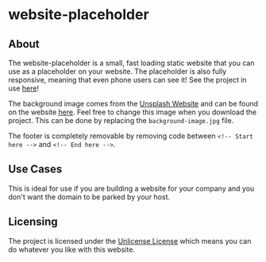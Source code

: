 # website-placeholder

## About
The website-placeholder is a small, fast loading static website that you can use as a placeholder on your website. The placeholder is also fully responsive, meaning that even phone users can see it! See the project in use [here](http://charliebritton.github.io/website-placeholder)!

The background image comes from the [Unsplash Website](https://unsplash.com/) and can be found on the website [here](https://unsplash.com/search/tools?photo=IClZBVw5W5A). Feel free to change this image when you download the project. This can be done by replacing the `background-image.jpg` file.

The footer is completely removable by removing code between `<!-- Start here -->` and `<!-- End here -->`.

## Use Cases
This is ideal for use if you are building a website for your company and you don't want the domain to be parked by your host.

## Licensing
The project is licensed under the [Unlicense License](http://unlicense.org "Unilicense Website") which means you can do whatever you like with this website.
